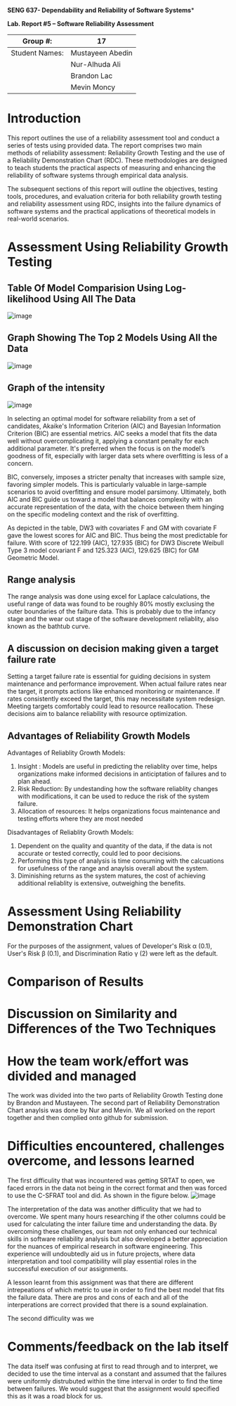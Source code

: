 **SENG 637- Dependability and Reliability of Software Systems***

**Lab. Report \#5 – Software Reliability Assessment**

| Group \#:      |  17   |
| -------------- | --- |
| Student Names: | Mustayeen Abedin    |
|                |  Nur-Alhuda Ali   |
|                |  Brandon Lac   |
|                |  Mevin Moncy   |

# Introduction

This report outlines the use of a reliability assessment tool and conduct a series of tests using provided data. The report comprises two main methods of reliability assessment: Reliability Growth Testing and the use of a Reliability Demonstration Chart (RDC). These methodologies are designed to teach students the practical aspects of measuring and enhancing the reliability of software systems through empirical data analysis.

The subsequent sections of this report will outline the objectives, testing tools, procedures, and evaluation criteria for both reliability growth testing and reliability assessment using RDC, insights into the failure dynamics of software systems and the practical applications of theoretical models in real-world scenarios.
# 

# Assessment Using Reliability Growth Testing 
## Table Of Model Comparision Using Log-likelihood Using All The Data
![image](https://github.com/seng637-Winter/seng637-a5-Brandonlac/assets/19726423/1c4eca96-107a-4250-ad75-79116e30fd40)



## Graph Showing The Top 2 Models Using All the Data
![image](https://github.com/seng637-Winter/seng637-a5-Brandonlac/assets/19726423/a4508cf7-74c1-4e4d-8fef-f0f31f4e029c)

## Graph of the intensity
![image](https://github.com/seng637-Winter/seng637-a5-Brandonlac/assets/19726423/23db4206-a574-4eb4-b323-96225355d727)


In selecting an optimal model for software reliability from a set of candidates, Akaike's Information Criterion (AIC) and Bayesian Information Criterion (BIC) are essential metrics. AIC seeks a model that fits the data well without overcomplicating it, applying a constant penalty for each additional parameter. It's preferred when the focus is on the model’s goodness of fit, especially with larger data sets where overfitting is less of a concern.

BIC, conversely, imposes a stricter penalty that increases with sample size, favoring simpler models. This is particularly valuable in large-sample scenarios to avoid overfitting and ensure model parsimony. Ultimately, both AIC and BIC guide us toward a model that balances complexity with an accurate representation of the data, with the choice between them hinging on the specific modeling context and the risk of overfitting.

As depicted in the table, DW3 with covariates F and GM with covariate F gave the lowest scores for AIC and BIC. Thus being the most predictable for failure. With score of 122.199 (AIC), 127.935 (BIC) for DW3 Discrete Weibull Type 3 model covariant F and 125.323 (AIC), 129.625 (BIC) for GM Geometric Model. 

## Range analysis  

The range analysis was done using excel for Laplace calculations, the useful range of data was found to be roughly 80% mostly exclusing the outer boundaries of the failture data. This is probably due to the infancy stage and the wear out stage of the software development reliablity, also known as the bathtub curve.

## A discussion on decision making given a target failure rate

Setting a target failure rate is essential for guiding decisions in system maintenance and performance improvement. When actual failure rates near the target, it prompts actions like enhanced monitoring or maintenance. If rates consistently exceed the target, this may necessitate system redesign. Meeting targets comfortably could lead to resource reallocation. These decisions aim to balance reliability with resource optimization.

## Advantages of Reliability Growth Models

Advantages of Reliablity Growth Models:
1. Insight : Models are useful in predicting the reliablity over time, helps organizations make informed decisions in anticiptation of failures and to plan ahead.
2. Risk Reduction: By undestanding how the software reliablity changes with modifications, it can be used to reduce the risk of the system failure.
3. Allocation of resources: It helps organizations focus maintenance and testing efforts where they are most needed

Disadvantages of Reliablity Growth Models:
1. Dependent on the quality and quantity of the data, if the data is not accurate or tested correctly, could led to poor decisions.
2. Performing this type of analysis is time consuming with the calcuations for usefulness of the range and anaylsis overall about the system.
3. Diminishing returns as the system matures, the cost of achieving additional reliablity is extensive, outweighing the benefits.
# Assessment Using Reliability Demonstration Chart 

For the purposes of the assignment, values of Developer's Risk α (0.1), User's Risk β (0.1), and Discrimination Ratio γ (2) were left as the default. 


# 

# Comparison of Results

# Discussion on Similarity and Differences of the Two Techniques

# How the team work/effort was divided and managed
The work was divided into the two parts of Reliability Growth Testing done by Brandon and Mustayeen. The second part of Reliability Demonstration Chart anaylsis was done by Nur and Mevin. We all worked on the report together and then complied onto github for submission.
# 

# Difficulties encountered, challenges overcome, and lessons learned
The first difficulity that was incountered was getting SRTAT to open, we faced errors in the data not being in the correct format and then was forced to use the C-SFRAT tool and did. As shown in the figure below.
![image](https://github.com/seng637-Winter/seng637-a5-Brandonlac/assets/19726423/413c8bf0-1ef6-4e60-99f0-ceb91165b85f)


The interpretation of the data was another difficulity that we had to overcome. We spent many hours researching if the other columns could be used for calculating the inter failure time and understanding the data. By overcoming these challenges, our team not only enhanced our technical skills in software reliability analysis but also developed a better appreciation for the nuances of empirical research in software engineering. This experience will undoubtedly aid us in future projects, where data interpretation and tool compatibility will play essential roles in the successful execution of our assignments.

A lesson learnt from this assignment was that there are different intrepeations of which metric to use in order to find the best model that fits the failure data. There are pros and cons of each and all of the interperations are correct provided that there is a sound explaination.

The second difficulity was we
# Comments/feedback on the lab itself
The data itself was confusing at first to read through and to interpret, we decided to use the time interval as a constant and assumed that the failures were uniformly distrubuted within the time interval in order to find the time between failures. We would suggest that the assignment would specified this as it was a road block for us.
